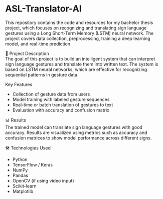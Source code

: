 # ASL-Translator-AI

This repository contains the code and resources for my bachelor thesis project, which focuses on recognizing and translating sign language gestures using a Long Short-Term Memory (LSTM) neural network. The project covers data collection, preprocessing, training a deep learning model, and real-time prediction.


🧠 Project Description  
The goal of this project is to build an intelligent system that can interpret sign language gestures and translate them into written text. The system is based on LSTM neural networks, which are effective for recognizing sequential patterns in gesture data.

Key Features

- Collection of gesture data from users 
- Model training with labeled gesture sequences  
- Real-time or batch translation of gestures to text 
- Evaluation with accuracy and confusion matrix  


📊 Results  
The trained model can translate sign language gestures with good accuracy. Results are visualized using metrics such as accuracy and confusion matrices to show model performance across different signs.


🛠 Technologies Used
- Python  
- TensorFlow / Keras  
- NumPy  
- Pandas  
- OpenCV (if using video input)  
- Scikit-learn  
- Matplotlib